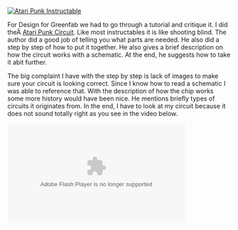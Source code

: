 
[![Atari Punk Instructable](http://farm5.static.flickr.com/4085/5025639535_64e482ceaa.jpg)](http://www.flickr.com/photos/zevenrodriguez/5025639535/ "Atari Punk Instructable by zevenwolf, on Flickr")

For Design for Greenfab we had to go through a tutorial and critique it. I did theÂ [Atari Punk Circuit](http://www.instructables.com/id/Making-Music-with-an-Atari-Punk-Console/step1/null/ "Atari Punk Circuit"). Like most instructables it is like shooting blind. The author did a good job of telling you what parts are needed. He also did a step by step of how to put it together. He also gives a brief description on how the circuit works with a schematic. At the end, he suggests how to take it abit further.

The big complaint I have with the step by step is lack of images to make sure your circuit is looking correct. Since I know how to read a schematic I was able to reference that. With the description of how the chip works some more history would have been nice. He mentions briefly types of circuits it originates from. In the end, I have to look at my circuit because it does not sound totally right as you see in the video below.

<object classid="clsid:d27cdb6e-ae6d-11cf-96b8-444553540000" codebase="http://download.macromedia.com/pub/shockwave/cabs/flash/swflash.cab#version=6,0,40,0" height="226" width="400"><param name="data" value="http://www.flickr.com/apps/video/stewart.swf?v=71377"></param><param name="flashvars" value="intl_lang=en-us&photo_secret=9f9a990b82&photo_id=5026256484"></param><param name="bgcolor" value="#000000"></param><param name="allowFullScreen" value="true"></param><param name="src" value="http://www.flickr.com/apps/video/stewart.swf?v=71377"></param><param name="allowfullscreen" value="true"></param><embed allowfullscreen="true" bgcolor="#000000" data="http://www.flickr.com/apps/video/stewart.swf?v=71377" flashvars="intl_lang=en-us&photo_secret=9f9a990b82&photo_id=5026256484" height="226" src="http://www.flickr.com/apps/video/stewart.swf?v=71377" type="application/x-shockwave-flash" width="400"></embed></object>
